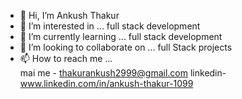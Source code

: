 - 👋 Hi, I’m Ankush Thakur
- 👀 I’m interested in ... full stack development
- 🌱 I’m currently learning ...  full stack development
- 💞️ I’m looking to collaborate on ... full Stack projects
- 📫 How to reach me ...  
 mai me - thakurankush2999@gmail.com
 linkedin- www.linkedin.com/in/ankush-thakur-1099

<!---
ankush-thakur2999/ankush-thakur2999 is a ✨ special ✨ repository because its `README.md` (this file) appears on your GitHub profile.
You can click the Preview link to take a look at your changes.
--->
